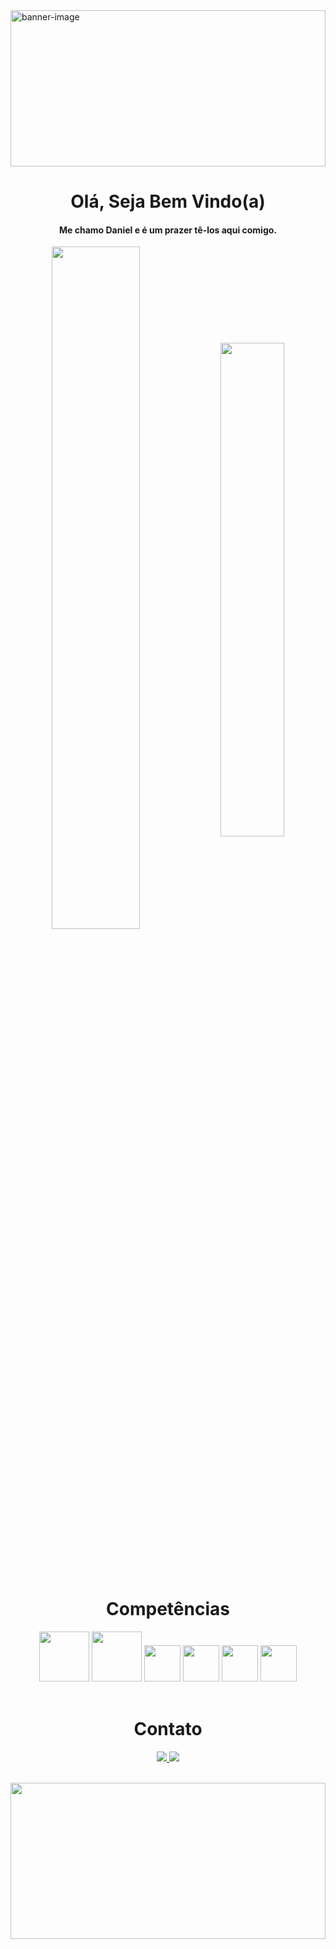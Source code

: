 <img src="https://media1.tenor.com/m/JGXrCcwhaBwAAAAC/1.gif" alt="banner-image" width="100%" height="250px">


#### <h1 align="center"> Olá, Seja Bem Vindo(a) </h1>

#### <p align="center" > Me chamo Daniel e é um prazer tê-los aqui comigo.</p>




<div  align="center" style="margin-bottom:100px">
<img width="52.9%" align="center"  src="https://github-readme-streak-stats.herokuapp.com?user=kdansz&theme=radical&mode=weekly" />
<img width="45%" align="center" src="https://github-readme-stats-git-main-rafaelalexandrino.vercel.app/api/top-langs/?username=kdansz&show_icons=true&theme=radical&layout=compact" />
 </div>



## <h1 align="center" > Competências </h1>

<div align="center"> 
 <img width="80px"  src="https://cdn-icons-png.flaticon.com/512/5968/5968267.png" >
 <img width="80px"  src="https://cdn-icons-png.flaticon.com/512/5968/5968242.png">
 <img width="58px" src="https://cdn-icons-png.flaticon.com/512/5968/5968292.png">
 <img width="58px" src="https://cdn-icons-png.flaticon.com/512/1126/1126012.png">
 <img width="58px" src="https://cdn-icons-png.flaticon.com/512/919/919825.png">
 <img width="58px" src="https://cdn-icons-png.flaticon.com/512/5968/5968381.png">
</div>

<br>

#### <h1 align="center"> Contato </h1>

<div align="center">

<a href="https://www.linkedin.com/in/danielcroccidesouza/" target="_blank"><img src="https://img.shields.io/badge/-LinkedIn-%230077B5?style=for-the-badge&logo=linkedin&logoColor=white">
</a>
<a href = "mailto:contato.danielcrocci@gmail.com" target="_blank" > <img src="https://img.shields.io/badge/Gmail-D14836?style=for-the-badge&logo=gmail&logoColor=white" target="_blank">
</a>
</div>

<br>

<img width="100%" height="250px" src="https://media3.giphy.com/media/v1.Y2lkPTc5MGI3NjExczJkYTYyZmwwNnQ4aW44NnNsMnY0NXI4cDh5ZXUwejh6bmEzOXo0eCZlcD12MV9pbnRlcm5hbF9naWZfYnlfaWQmY3Q9Zw/xWMPYx55WNhX136T0V/giphy.gif">
